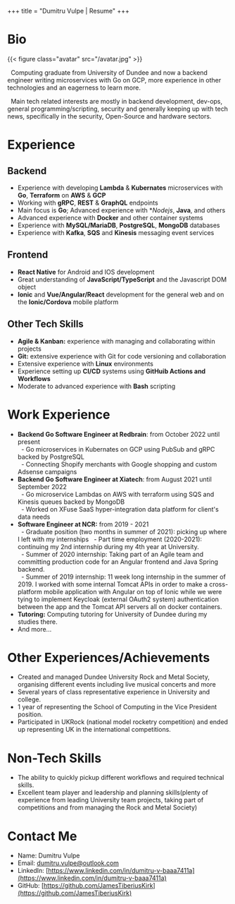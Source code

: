 +++
title = "Dumitru Vulpe | Resume"
+++

# Bio

{{< figure class="avatar" src="/avatar.jpg" >}}

&nbsp; Computing graduate from University of Dundee and now a backend engineer writing microservices with Go on GCP, more experience in other technologies and an eagerness to learn more.

&nbsp; Main tech related interests are mostly in backend development, dev-ops, general programming/scripting, security and generally keeping up with tech news, specifically in the security, Open-Source and hardware sectors.

# Experience 
## Backend
- Experience with developing **Lambda** \& **Kubernates** microservices with **Go**, **Terraform** on **AWS** \& **GCP**
- Working with **gRPC**, **REST** \& **GraphQL** endpoints
- Main focus is **Go**; Advanced experience with **Nodejs*, **Java**, and others
- Advanced experience with **Docker** and other container systems
- Experience with **MySQL/MariaDB**, **PostgreSQL**, **MongoDB** databases
- Experience with **Kafka**, **SQS** and **Kinesis** messaging event services

## Frontend
- **React Native** for Android and IOS development
- Great understanding of **JavaScript/TypeScript** and the Javascript DOM object
- **Ionic** and **Vue/Angular/React** development for the general web and on the **Ionic/Cordova** mobile platform

## Other Tech Skills 
- **Agile & Kanban:** experience with managing and collaborating within projects 
- **Git:** extensive experience with Git for code versioning and collaboration
- Extensive experience with **Linux** environments
- Experience setting up **CI/CD** systems using **GitHuib Actions and Workflows**
- Moderate to advanced experience with **Bash** scripting

# Work Experience
- **Backend Go Software Engineer at Redbrain**: from October 2022 until present  
&nbsp; - Go microservices in Kubernates on GCP using PubSub and gRPC backed by PostgreSQL  
&nbsp; - Connecting Shopify merchants with Google shopping and custom Adsense campaigns  
- **Backend Go Software Engineer at Xiatech**: from August 2021 until September 2022  
&nbsp; - Go microservice Lambdas on AWS with terraform using SQS and Kinesis queues backed by MongoDB  
&nbsp; - Worked on XFuse SaaS hyper-integration data platform for client's data needs   
- **Software Engineer at NCR:**  from 2019 - 2021  
&nbsp; - Graduate position (two months in summer of 2021): picking up where I left with my internships
&nbsp; - Part time employment (2020-2021): continuing my 2nd internship during my 4th year at University.  
&nbsp; - Summer of 2020 internship: Taking part of an Agile team and committing production code for an Angular frontend and Java Spring backend.  
&nbsp; - Summer of 2019 internship: 11 week long internship in the summer of 2019. I worked with some internal Tomcat APIs in order to make a cross-platform mobile application with Angular on top of Ionic while we were tying to implement Keycloak (external OAuth2 system) authentication between the app and the Tomcat API servers all on docker containers.  
- **Tutoring:** Computing tutoring for University of Dundee during my studies there.
- And more...
<!--- **Kicktek Ltd:** 2016 summer job working as an IT assistant and working on their e-commerce installation, learning how it works, suggesting fixes, improvements, etc.-->
<!--- **Civica UK Ltd:** 1 week of work experience, lightly shadowing their software development routine, testing, updating, deployment and maintenance.-->
<!--- **Redbridge College:** Year long work experience (1 day a week) took a position in the IT network and service team. Had responsibilities such as responding to help desk requests, testing equipment, repairs and others.-->

# Other Experiences/Achievements
- Created and managed Dundee University Rock and Metal Society, organising different events including live musical concerts and more
- Several years of class representative experience in University and college.
- 1 year of representing the School of Computing in the Vice President position.
- Participated in UKRock (national model rocketry competition) and ended up representing UK in the international competitions.

# Non-Tech Skills
- The ability to quickly pickup different workflows and required technical skills.
- Excellent team player and leadership and planning skills(plenty of experience from leading University team projects, taking part of competitions and from managing the Rock and Metal Society)

# Contact Me
* Name: Dumitru Vulpe
* Email: [dumitru.vulpe@outlook.com](mailto:dumitru.vulpe@outlook.com)
* LinkedIn: [https://www.linkedin.com/in/dumitru-v-baaa7411a](https://www.linkedin.com/in/dumitru-v-baaa7411a)
* GitHub: [https://github.com/JamesTiberiusKirk](https://github.com/JamesTiberiusKirk)

